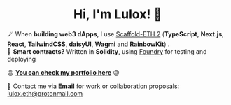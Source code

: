 <div align="center">
  <h1>Hi, I'm Lulox! 👋</h1>
  
</div>
 
🪄 When <b>building web3 dApps</b>, I use [Scaffold-ETH 2](https://scaffoldeth.io/) (**TypeScript**, **Next.js**, **React**, **TailwindCSS**, **daisyUI**, **Wagmi** and **RainbowKit**) . <br />
🌱 <b>Smart contracts?</b> Written in **Solidity**, using [Foundry](https://book.getfoundry.sh/getting-started/installation) for testing and deploying<br />

😉 [**You can check my portfolio here**](https://lulox.vercel.app/) 😉<br />

💌 Contact me via **Email** for work or collaboration proposals: [lulox.eth@protonmail.com](mailto:lulox.eth@protonmail.com)  
